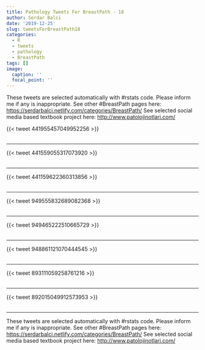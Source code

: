 ```yaml
---
title: Pathology Tweets For BreastPath - 18
author: Serdar Balci
date: '2019-12-25'
slug: tweetsForBreastPath18
categories:
  - R
  - tweets
  - pathology
  - BreastPath
tags: []
image:
  caption: ''
  focal_point: ''
---
```



These tweets are selected automatically with #rstats code. Please inform me if any is inappropriate.
See other #BreastPath pages here: https://serdarbalci.netlify.com/categories/BreastPath/ 
See selected social media based textbook project here: http://www.patolojinotlari.com/

{{< tweet 441955457049952256 >}}
<br>
<br>
<hr>
{{< tweet 441559055317073920 >}}
<br>
<br>
<hr>
{{< tweet 441159622360313856 >}}
<br>
<br>
<hr>
{{< tweet 949555832689082368 >}}
<br>
<br>
<hr>
{{< tweet 949465222510665729 >}}
<br>
<br>
<hr>
{{< tweet 948861121070444545 >}}
<br>
<br>
<hr>
{{< tweet 893111059258761216 >}}
<br>
<br>
<hr>
{{< tweet 892015049912573953 >}}
<br>
<br>
<hr>


These tweets are selected automatically with #rstats code. Please inform me if any is inappropriate.
See other #BreastPath pages here: https://serdarbalci.netlify.com/categories/BreastPath/ 
See selected social media based textbook project here: http://www.patolojinotlari.com/
